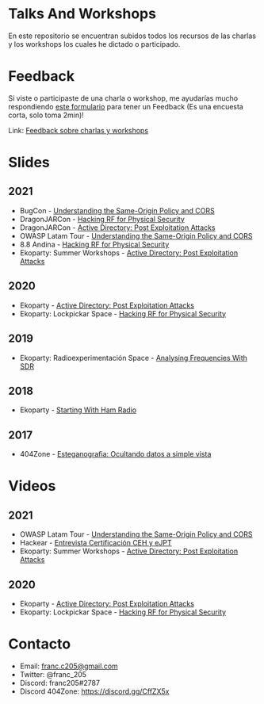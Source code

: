 # Talks And Workshops
En este repositorio se encuentran subidos todos los recursos de las charlas y los workshops los cuales he dictado o participado.

# Feedback
Si viste o participaste de una charla o workshop, me ayudarías mucho respondiendo [este formulario](https://forms.gle/hXFKSgRAAXGmwdPu7) para tener un Feedback (Es una encuesta corta, solo toma 2min)!

Link: [Feedback sobre charlas y workshops](https://forms.gle/hXFKSgRAAXGmwdPu7)

# Slides
## 2021
- BugCon - [Understanding the Same-Origin Policy and CORS](https://docs.google.com/presentation/d/e/2PACX-1vThXEvnaE0CEsTVYMeRJuv6ie7xh4XRiAP5ZJUZ_2H0Qmp4A75s3xovxuZGygCd6URnHoTIyFbhGX5p/pub?start=false&loop=false&delayms=60000)
- DragonJARCon - [Hacking RF for Physical Security](https://docs.google.com/presentation/d/e/2PACX-1vRJerngjoaRKYCSMDNqtbPDqvEsrOW9A9pObc23P5k6Y4L2Z_1uj5U8lOKCALkoWi--OJH9saXc_Pgc/pub?start=true&loop=false&delayms=15000)
- DragonJARCon - [Active Directory: Post Exploitation Attacks](https://docs.google.com/presentation/d/e/2PACX-1vS-PZ4BlYouygGxiIhKd2ccLJkG7NDBb0TVBYJwIsOFGOlPnohic0Gbn7HrtDFEyEXYBnLJn-5jUCsT/pub?start=true&loop=false&delayms=15000)
- OWASP Latam Tour - [Understanding the Same-Origin Policy and CORS](https://docs.google.com/presentation/d/e/2PACX-1vS69esl9eAq1UNJr1gkSTJ24vmyBqdjSAUvr76Fe_2ebwFO1bLUifmOH3rHDNM4kxcthhWRsoWlMdLA/pub?start=true&loop=false&delayms=15000)
- 8.8 Andina - [Hacking RF for Physical Security](https://docs.google.com/presentation/d/e/2PACX-1vRoFC-1l9pCeL0Iop-bZu-JqJYDvywdnbCBvK70zRh3BvDHopwoiFL68ua0hINOZYRVa4ageAq08JXS/pub?start=true&loop=false&delayms=15000)
- Ekoparty: Summer Workshops - [Active Directory: Post Exploitation Attacks](https://docs.google.com/presentation/d/e/2PACX-1vTYYVcl7kLuwLxVZij3DdB2uiniN3g3bFgHK4MZWdCGkb9S7PVq9Q8Rg1_nKwQFt_gifkZngjJWtexV/pub?start=true&loop=false&delayms=15000)

## 2020
- Ekoparty - [Active Directory: Post Exploitation Attacks](https://docs.google.com/presentation/d/e/2PACX-1vRBmHmty9CCgftXu1L4O2EBrvIKj5pVFqQFHm5rjrON7opm938SSEEP-zfUmWBZ6_MGCbHWcvBGRUIJ/pub?start=true&loop=false&delayms=15000)
- Ekoparty: Lockpickar Space - [Hacking RF for Physical Security](https://docs.google.com/presentation/d/e/2PACX-1vRJL15q0qN9JIEpBl8HPB5nUdkbqenZ7Gvunpxlck-uN0QzGIn1goK44b7RacNlu2GBCiHhZjLy2CWJ/pub?start=true&loop=false&delayms=15000)

## 2019
- Ekoparty: Radioexperimentación Space - [Analysing Frequencies With SDR](https://docs.google.com/presentation/d/e/2PACX-1vQS8KfUB3145d-ubtROZraUTDv55jYlwV7xiCCrDb8re3l7CbSu61zjKtnzWfrGR4hgvNpayJRsbw27/pub?start=true&loop=false&delayms=15000) 

## 2018
- Ekoparty - [Starting With Ham Radio](https://docs.google.com/presentation/d/e/2PACX-1vSQcRfdVgOQ9J1cwbfIRwfYg0QxHIymP9HO-fSUJEDdmACCZ3D36YlneHNhTW87EQdYRvPuQ5qi23m3/pub?start=true&loop=false&delayms=15000)

## 2017
- 404Zone - [Esteganografia: Ocultando datos a simple vista](https://docs.google.com/presentation/d/e/2PACX-1vSgI61uYgJ3sZLq7R4n7YDitGv2YvCP9yH6DGyIDYPWzZJbKAkq9a9Oj7DrsVCRDaNJ4eGQT5z8Gqu6/pub?start=false&loop=false&delayms=15000)

# Videos

## 2021
- OWASP Latam Tour - [Understanding the Same-Origin Policy and CORS](https://www.youtube.com/watch?v=19VjN8U101g)
- Hackear - [Entrevista Certificación CEH y eJPT](https://www.youtube.com/watch?v=gJIOz9J3p78)
- Ekoparty: Summer Workshops - [Active Directory: Post Exploitation Attacks](https://www.youtube.com/watch?v=-kyZenxBCJw)

## 2020
- Ekoparty - [Active Directory: Post Exploitation Attacks](https://www.youtube.com/watch?v=3wXe7pX2b7A)
- Ekoparty: Lockpickar Space - [Hacking RF for Physical Security](https://www.youtube.com/watch?v=tJIiYSNip00)

# Contacto
- Email: franc.c205@gmail.com
- Twitter: @franc_205
- Discord: franc205#2787
- Discord 404Zone: https://discord.gg/CffZX5x

